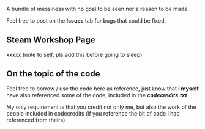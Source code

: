 A bundle of messiness with no goal to be seen nor a reason to be made.

Feel free to post on the **Issues** tab for bugs that could be fixed.


## Steam Workshop Page
xxxxx (note to self: pls add this before going to sleep)



## On the topic of the code
Feel free to borrow / use the code here as reference, just know that **i myself** have also referenced some of the code, included in the **_codecredits.txt_**

My only requirement is that you credit not only me, but also the work of the people included in codecredits (if you reference the bit of code i had referenced from theirs)
